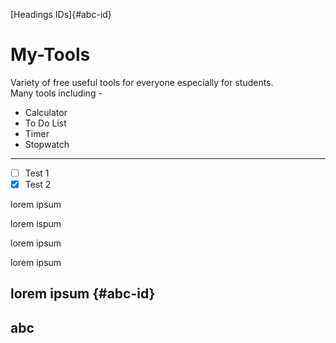 [Headings IDs]{#abc-id}
# My-Tools

Variety of free useful tools for everyone especially for students.<br>
Many tools including - 

* Calculator
* To Do List
* Timer
* Stopwatch

*****

- [ ] Test 1
- [x] Test 2

lorem ipsum 

lorem ispum

lorem ipsum

lorem ipsum 

## lorem ipsum {#abc-id}


abc
---
